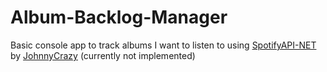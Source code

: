 # Album-Backlog-Manager
Basic console app to track albums I want to listen to using [SpotifyAPI-NET](https://github.com/JohnnyCrazy/SpotifyAPI-NET) by [JohnnyCrazy](https://github.com/JohnnyCrazy) (currently not implemented)
